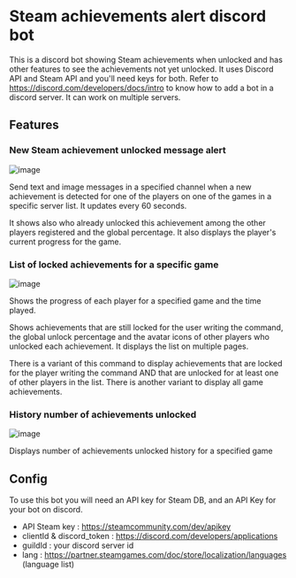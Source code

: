 # Steam achievements alert discord bot
This is a discord bot showing Steam achievements when unlocked and has other features to see the achievements not yet unlocked.
It uses Discord API and Steam API and you'll need keys for both. Refer to https://discord.com/developers/docs/intro to know how to add a bot in a discord server.
It can work on multiple servers.

## Features
### New Steam achievement unlocked message alert

![image](https://github.com/NicolasR14/Steam-achievements-alert-discord-bot/assets/101961437/25dfc808-7689-4629-96b6-772a79a97f6a)

Send text and image messages in a specified channel when a new achievement is detected for one of the players on one of the games in a specific server list. It updates every 60 seconds.

It shows also who already unlocked this achievement among the other players registered and the global percentage. It also displays the player's current progress for the game.

### List of locked achievements for a specific game

![image](https://github.com/NicolasR14/Steam-achievements-alert-discord-bot/assets/101961437/6d271fdf-99b3-4db4-8e0e-9b6f2daa5e24)

Shows the progress of each player for a specified game and the time played.

Shows achievements that are still locked for the user writing the command, the global unlock percentage and the avatar icons of other players who unlocked each achievement. It displays the list on multiple pages.

There is a variant of this command to display achievements that are locked for the player writing the command AND that are unlocked for at least one of other players in the list. There is another variant to display all game achievements.

### History number of achievements unlocked

![image](https://github.com/NicolasR14/Steam-achievements-alert-discord-bot/assets/101961437/f7524b09-e38a-4f57-8b66-44ee366b7647)

Displays number of achievements unlocked history for a specified game

## Config
To use this bot you will need an API key for Steam DB, and an API Key for your bot on discord.

- API Steam key : https://steamcommunity.com/dev/apikey
- clientId & discord_token : https://discord.com/developers/applications
- guildId : your discord server id
- lang : https://partner.steamgames.com/doc/store/localization/languages (language list)
